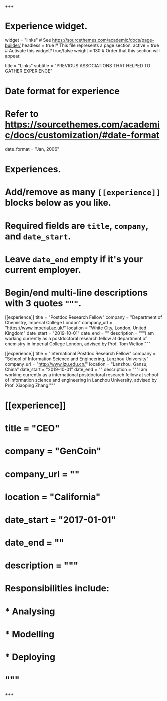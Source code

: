 +++
# Experience widget.
widget = "links"  # See https://sourcethemes.com/academic/docs/page-builder/
headless = true  # This file represents a page section.
active = true  # Activate this widget? true/false
weight = 130  # Order that this section will appear.

title = "Links"
subtitle = "PREVIOUS ASSOCIATIONS THAT HELPED TO GATHER EXPERIENCE"

# Date format for experience
#   Refer to https://sourcethemes.com/academic/docs/customization/#date-format
date_format = "Jan, 2006"

# Experiences.
#   Add/remove as many `[[experience]]` blocks below as you like.
#   Required fields are `title`, `company`, and `date_start`.
#   Leave `date_end` empty if it's your current employer.
#   Begin/end multi-line descriptions with 3 quotes `"""`.

[[experience]]
  title = "Postdoc Research Fellow"
  company = "Department of Chemistry, Imperial College London"
  company_url = "https://www.imperial.ac.uk/"
  location = "White City, London, United Kingdom"
  date_start = "2019-10-01"
  date_end = ""
  description = """I am working currently as a postdoctoral research fellow at department of chemistry in Imperial College London, advised by Prof. Tom Welton."""

[[experience]]
  title = "International Postdoc Research Fellow"
  company = "School of Information Science and Engineering, Lanzhou University"
  company_url = "http://www.lzu.edu.cn/"
  location = "Lanzhou, Gansu, China"
  date_start = "2019-10-01"
  date_end = ""
  description = """I am working currently as a international postdoctoral research fellow at school of information science and engineering in Lanzhou University, advised by Prof. Xiaoping Zhang."""

# [[experience]]
  # title = "CEO"
  # company = "GenCoin"
  # company_url = ""
  # location = "California"
  # date_start = "2017-01-01"
  # date_end = ""
  # description = """
  # Responsibilities include:
  
  # * Analysing
  # * Modelling
  # * Deploying
  # """  
+++
